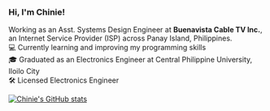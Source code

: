 ### Hi, I'm Chinie!

Working as an Asst. Systems Design Engineer at **Buenavista Cable TV Inc.**, an Internet Service Provider (ISP) across Panay Island, Philippines.<br/>
💻 Currently learning and improving my programming skills<br/>
🎓 Graduated as an Electronics Engineer at Central Philippine University, Iloilo City<br/>
🛠️ Licensed Electronics Engineer<br/>

[![Chinie's GitHub stats](https://github-readme-stats.vercel.app/api?username=engrcjin)](https://github.com/engrcjin/github-readme-stats)
